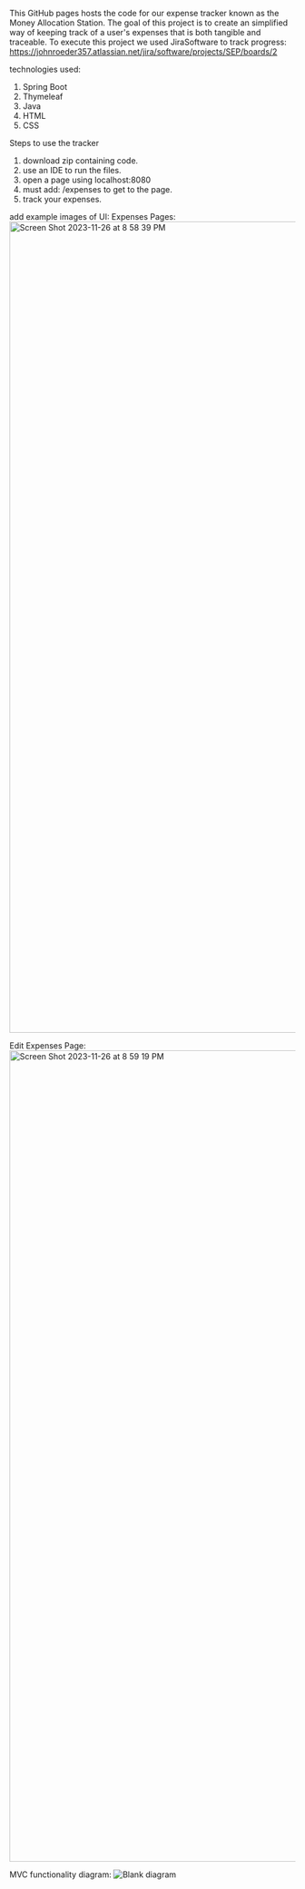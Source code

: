 This GitHub pages hosts the code for our expense tracker known as the Money Allocation Station. The goal of this project is to create an simplified way of keeping track of a user's expenses that is both tangible and traceable. To execute this project we used JiraSoftware to track progress: https://johnroeder357.atlassian.net/jira/software/projects/SEP/boards/2

technologies used: 
1. Spring Boot
2. Thymeleaf
3. Java
4. HTML
5. CSS

Steps to use the tracker
1. download zip containing code.
2. use an IDE to run the files.
3. open a page using localhost:8080
4. must add: /expenses to get to the page.
5. track your expenses.

add example images of UI: 
Expenses Pages:
<img width="1430" alt="Screen Shot 2023-11-26 at 8 58 39 PM" src="https://github.com/JackBurright/SEProject/assets/122560394/57534252-b1b7-440c-b4d3-109e75f740af">

Edit Expenses Page:
<img width="1430" alt="Screen Shot 2023-11-26 at 8 59 19 PM" src="https://github.com/JackBurright/SEProject/assets/122560394/6185ca48-b5a3-4fc3-96f3-963715d65f28">



MVC functionality diagram: 
![Blank diagram](https://github.com/JackBurright/SEProject/assets/111766281/8d8134c1-e06e-418b-89f3-750fd4792e70)
